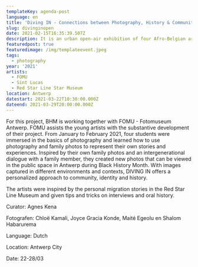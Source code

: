 ```yaml
---
templateKey: agenda-post
language: en
title: 'Diving IN - Connections between Photography, History & Community'
slug: divinginopen
date: 2021-02-15T16:35:39.507Z
description: It is an urban open-air exhibition of four Afro-Belgian artists
featuredpost: true
featuredimage: /img/templateevent.jpeg
tags:
  - photography
year: '2021'
artists:
  - FOMU
  - Sint Lucas
  - Red Star Line Star Museum
location: Antwerp
datestart: 2021-03-22T10:30:00.000Z
dateend: 2021-03-29T20:00:00.000Z
---
```

For this project, BHM is working together with FOMU - Fotomuseum Antwerp. FOMU assists the young artists with the substantive development of their project.
From January to February 2021, four students were immersed in the basics of photography and learned how to use photography and family photos to represent their own stories and experiences. Inspired by their own family photos and an intergenerational dialogue with a family member, they created new photos that can be viewed in the public space in Antwerp during Black History Month. With images captured in different environments and contexts, DIVING IN offers a personalized approach to community, identity and history.

The artists were inspired by the personal migration stories in the Red Star Line Museum and given tips and tricks on interviews and oral history. 

Curator: Agnes Kena

Fotografen: Chloë Kamali, Joyce Gracia Konde, Maité Egeolu en Shalom Habarurema

Language: Dutch

Location: Antwerp City

Date: 22-28/03
